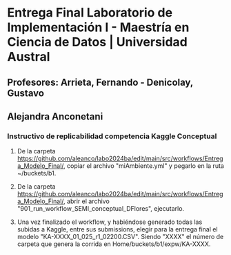 # Entrega Final Laboratorio de Implementación I - Maestría en Ciencia de Datos | Universidad Austral
## Profesores: Arrieta, Fernando - Denicolay, Gustavo 
## Alejandra Anconetani
### Instructivo de replicabilidad competencia Kaggle Conceptual

1. De la carpeta https://github.com/aleanco/labo2024ba/edit/main/src/workflows/Entrega_Modelo_Final/, copiar el archivo "miAmbiente.yml" y pegarlo en la ruta ~/buckets/b1.

2. De la carpeta https://github.com/aleanco/labo2024ba/edit/main/src/workflows/Entrega_Modelo_Final/, abrir el archivo "901_run_workflow_SEMI_conceptual_DFlores", ejecutarlo.

3. Una vez finalizado el workflow, y habiéndose generado todas las subidas a Kaggle, entre sus submissions, elegir para la entrega final el modelo "KA-XXXX_01_025_r1_02200.CSV". Siendo "XXXX" el número de carpeta que genera la corrida en Home/buckets/b1/expw/KA-XXXX.
   


